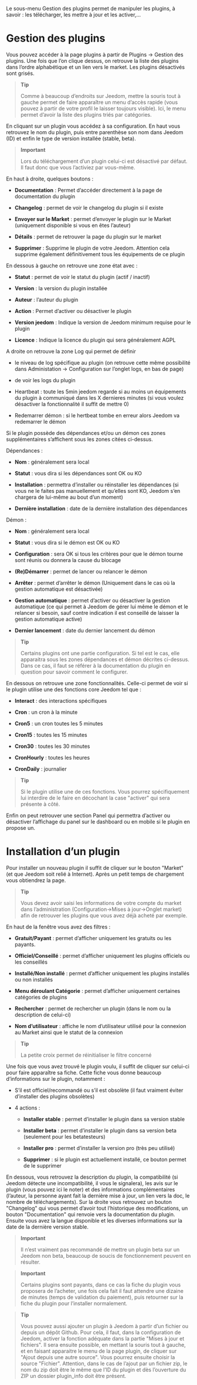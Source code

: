 Le sous-menu Gestion des plugins permet de manipuler les plugins, à
savoir : les télécharger, les mettre à jour et les activer,…​

Gestion des plugins 
===================

Vous pouvez accéder à la page plugins à partir de Plugins → Gestion des
plugins. Une fois que l’on clique dessus, on retrouve la liste des
plugins dans l’ordre alphabétique et un lien vers le market. Les plugins
désactivés sont grisés.

> **Tip**
>
> Comme à beaucoup d’endroits sur Jeedom, mettre la souris tout à gauche
> permet de faire apparaître un menu d’accès rapide (vous pouvez à
> partir de votre profil le laisser toujours visible). Ici, le menu
> permet d’avoir la liste des plugins triés par catégories.

En cliquant sur un plugin vous accédez à sa configuration. En haut vous
retrouvez le nom du plugin, puis entre parenthèse son nom dans Jeedom
(ID) et enfin le type de version installée (stable, beta).

> **Important**
>
> Lors du téléchargement d’un plugin celui-ci est désactivé par défaut.
> Il faut donc que vous l’activiez par vous-même.

En haut à droite, quelques boutons :

-   **Documentation** : Permet d’accéder directement à la page de
    documentation du plugin

-   **Changelog** : permet de voir le changelog du plugin si il existe

-   **Envoyer sur le Market** : permet d’envoyer le plugin sur le Market
    (uniquement disponible si vous en êtes l’auteur)

-   **Détails** : permet de retrouver la page du plugin sur le market

-   **Supprimer** : Supprime le plugin de votre Jeedom. Attention cela
    supprime également définitivement tous les équipements de ce plugin

En dessous à gauche on retrouve une zone état avec :

-   **Statut** : permet de voir le statut du plugin (actif / inactif)

-   **Version** : la version du plugin installée

-   **Auteur** : l’auteur du plugin

-   **Action** : Permet d’activer ou désactiver le plugin

-   **Version jeedom** : Indique la version de Jeedom minimum requise
    pour le plugin

-   **Licence** : Indique la licence du plugin qui sera généralement
    AGPL

A droite on retrouve la zone Log qui permet de définir 

-   le niveau de log spécifique au plugin (on retrouve cette même possibilité dans
Administation → Configuration sur l’onglet logs, en bas de page)

-   de voir les logs du plugin

-   Heartbeat : toute les 5min jeedom regarde si au moins un équipements du plugin à communiqué dans les X dernieres minutes (si vous voulez désactiver la fonctionnalité il suffit de mettre 0)

-   Redemarrer démon : si le hertbeat tombe en erreur alors Jeedom va redemarrer le démon

Si le plugin possède des dépendances et/ou un démon ces zones
supplémentaires s’affichent sous les zones citées ci-dessus.

Dépendances :

-   **Nom** : généralement sera local

-   **Statut** : vous dira si les dépendances sont OK ou KO

-   **Installation** : permettra d’installer ou réinstaller les
    dépendances (si vous ne le faites pas manuellement et qu’elles sont
    KO, Jeedom s’en chargera de lui-même au bout d’un moment)

-   **Dernière installation** : date de la dernière installation des
    dépendances

Démon :

-   **Nom** : généralement sera local

-   **Statut** : vous dira si le démon est OK ou KO

-   **Configuration** : sera OK si tous les critères pour que le démon
    tourne sont réunis ou donnera la cause du blocage

-   **(Re)Démarrer** : permet de lancer ou relancer le démon

-   **Arrêter** : permet d’arrêter le démon (Uniquement dans le cas où
    la gestion automatique est désactivée)

-   **Gestion automatique** : permet d’activer ou désactiver la gestion
    automatique (ce qui permet à Jeedom de gérer lui même le démon et le
    relancer si besoin, sauf contre indication il est conseillé de
    laisser la gestion automatique active)

-   **Dernier lancement** : date du dernier lancement du démon

> **Tip**
>
> Certains plugins ont une partie configuration. Si tel est le cas, elle
> apparaitra sous les zones dépendances et démon décrites ci-dessus.
> Dans ce cas, il faut se référer à la documentation du plugin en
> question pour savoir comment le configurer.

En dessous on retrouve une zone fonctionnalités. Celle-ci permet de voir
si le plugin utilise une des fonctions core Jeedom tel que :

-   **Interact** : des interactions spécifiques

-   **Cron** : un cron à la minute

-   **Cron5** : un cron toutes les 5 minutes

-   **Cron15** : toutes les 15 minutes

-   **Cron30** : toutes les 30 minutes

-   **CronHourly** : toutes les heures

-   **CronDaily** : journalier

> **Tip**
>
> Si le plugin utilise une de ces fonctions. Vous pourrez spécifiquement
> lui interdire de le faire en décochant la case "activer" qui sera
> présente à côté.

Enfin on peut retrouver une section Panel qui permettra d’activer ou
désactiver l’affichage du panel sur le dashboard ou en mobile si le
plugin en propose un.

Installation d’un plugin 
========================

Pour installer un nouveau plugin il suffit de cliquer sur le bouton
"Market" (et que Jeedom soit relié à Internet). Après un petit temps de
chargement vous obtiendrez la page.

> **Tip**
>
> Vous devez avoir saisi les informations de votre compte du market dans
> l’administration (Configuration→Mises à jour→Onglet market) afin de
> retrouver les plugins que vous avez déjà acheté par exemple.

En haut de la fenêtre vous avez des filtres :

-   **Gratuit/Payant** : permet d’afficher uniquement les gratuits ou
    les payants.

-   **Officiel/Conseillé** : permet d’afficher uniquement les plugins
    officiels ou les conseillés

-   **Installé/Non installé** : permet d’afficher uniquement les plugins
    installés ou non installés

-   **Menu déroulant Catégorie** : permet d’afficher uniquement
    certaines catégories de plugins

-   **Rechercher** : permet de rechercher un plugin (dans le nom ou la
    description de celui-ci)

-   **Nom d’utilisateur** : affiche le nom d’utilisateur utilisé pour la
    connexion au Market ainsi que le statut de la connexion

> **Tip**
>
> La petite croix permet de réinitialiser le filtre concerné

Une fois que vous avez trouvé le plugin voulu, il suffit de cliquer sur
celui-ci pour faire apparaître sa fiche. Cette fiche vous donne beaucoup
d’informations sur le plugin, notamment :

-   S’il est officiel/recommandé ou s’il est obsolète (il faut vraiment
    éviter d’installer des plugins obsolètes)

-   4 actions :

    -   **Installer stable** : permet d’installer le plugin dans sa
        version stable

    -   **Installer beta** : permet d’installer le plugin dans sa
        version beta (seulement pour les betatesteurs)

    -   **Installer pro** : permet d’installer la version pro (très
        peu utilisé)

    -   **Supprimer** : si le plugin est actuellement installé, ce
        bouton permet de le supprimer

En dessous, vous retrouvez la description du plugin, la compatibilité
(si Jeedom détecte une incompatibilité, il vous le signalera), les avis
sur le plugin (vous pouvez ici le noter) et des informations
complémentaires (l’auteur, la personne ayant fait la dernière mise à
jour, un lien vers la doc, le nombre de téléchargements). Sur la droite
vous retrouvez un bouton "Changelog" qui vous permet d’avoir tout
l’historique des modifications, un bouton "Documentation" qui renvoie
vers la documentation du plugin. Ensuite vous avez la langue disponible
et les diverses informations sur la date de la dernière version stable.

> **Important**
>
> Il n’est vraiment pas recommandé de mettre un plugin beta sur un
> Jeedom non beta, beaucoup de soucis de fonctionnement peuvent en
> résulter.

> **Important**
>
> Certains plugins sont payants, dans ce cas la fiche du plugin vous
> proposera de l’acheter, une fois cela fait il faut attendre une
> dizaine de minutes (temps de validation du paiement), puis retourner
> sur la fiche du plugin pour l’installer normalement.

> **Tip**
>
> Vous pouvez aussi ajouter un plugin à Jeedom à partir d’un fichier ou
> depuis un dépôt Github. Pour cela, il faut, dans la configuration de
> Jeedom, activer la fonction adéquate dans la partie "Mises à jour et
> fichiers". Il sera ensuite possible, en mettant la souris tout à
> gauche, et en faisant apparaitre le menu de la page plugin, de cliquer
> sur "Ajout depuis une autre source". Vous pourrez ensuite choisir la
> source "Fichier". Attention, dans le cas de l’ajout par un fichier
> zip, le nom du zip doit être le même que l’ID du plugin et dès
> l’ouverture du ZIP un dossier plugin\_info doit être présent.
